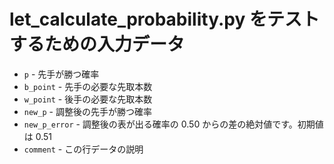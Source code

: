 # let_calculate_probability.py をテストするための入力データ

* `p` - 先手が勝つ確率
* `b_point` - 先手の必要な先取本数
* `w_point` - 後手の必要な先取本数
* `new_p` - 調整後の先手が勝つ確率
* `new_p_error` - 調整後の表が出る確率の 0.50 からの差の絶対値です。初期値は 0.51
* `comment` - この行データの説明

